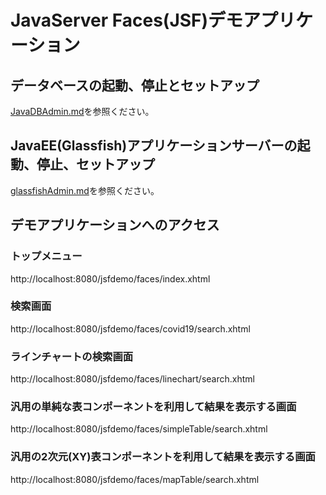 # JavaServer Faces(JSF)デモアプリケーション

## データベースの起動、停止とセットアップ
[JavaDBAdmin.md](JavaDBAdmin.md)を参照ください。

## JavaEE(Glassfish)アプリケーションサーバーの起動、停止、セットアップ
[glassfishAdmin.md](glassfishAdmin.md)を参照ください。

## デモアプリケーションへのアクセス
### トップメニュー
http://localhost:8080/jsfdemo/faces/index.xhtml
### 検索画面
http://localhost:8080/jsfdemo/faces/covid19/search.xhtml
### ラインチャートの検索画面
http://localhost:8080/jsfdemo/faces/linechart/search.xhtml
### 汎用の単純な表コンポーネントを利用して結果を表示する画面
http://localhost:8080/jsfdemo/faces/simpleTable/search.xhtml
### 汎用の2次元(XY)表コンポーネントを利用して結果を表示する画面
http://localhost:8080/jsfdemo/faces/mapTable/search.xhtml
